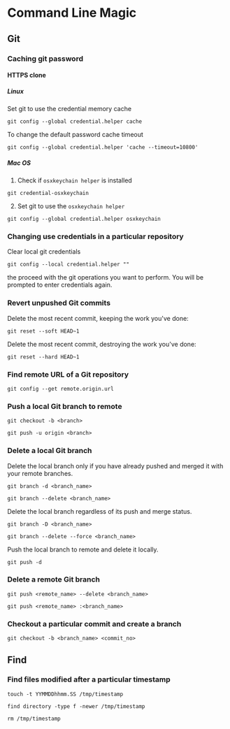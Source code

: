 # Command Line Magic 

## Git
### Caching git password

#### HTTPS clone

##### Linux 
Set git to use the credential memory cache
```
git config --global credential.helper cache
```

To change the default password cache timeout
```
git config --global credential.helper 'cache --timeout=10800'
```

##### Mac OS
1. Check if `osxkeychain helper` is installed
```
git credential-osxkeychain
```
2. Set git to use the `osxkeychain helper`
```
git config --global credential.helper osxkeychain
```

### Changing use credentials in a particular repository
Clear local git credentials
```
git config --local credential.helper ""
```
the proceed with the git operations you want to perform. You will be prompted to enter credentials again.

### Revert unpushed Git commits
Delete the most recent commit, keeping the work you've done:
```
git reset --soft HEAD~1
```

Delete the most recent commit, destroying the work you've done:
```
git reset --hard HEAD~1
```

### Find remote URL of a Git repository
```
git config --get remote.origin.url
```

### Push a local Git branch to remote
```
git checkout -b <branch>

git push -u origin <branch>
```

### Delete a local Git branch

Delete the local branch only if you have already pushed and merged it with your remote branches.
```
git branch -d <branch_name>

git branch --delete <branch_name>
```

Delete the local branch regardless of its push and merge status.
```
git branch -D <branch_name>

git branch --delete --force <branch_name>
```

Push the local branch to remote and delete it locally.
```
git push -d
```

### Delete a remote Git branch
```
git push <remote_name> --delete <branch_name>

git push <remote_name> :<branch_name>
```

### Checkout a particular commit and create a branch
```
git checkout -b <branch_name> <commit_no>
```

## Find
### Find files modified after a particular timestamp
```
touch -t YYMMDDhhmm.SS /tmp/timestamp 

find directory -type f -newer /tmp/timestamp

rm /tmp/timestamp
```
